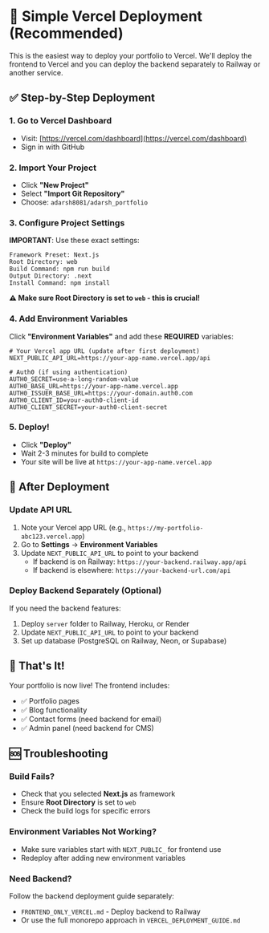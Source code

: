 # 🚀 Simple Vercel Deployment (Recommended)

This is the easiest way to deploy your portfolio to Vercel. We'll deploy the frontend to Vercel and you can deploy the backend separately to Railway or another service.

## ✅ Step-by-Step Deployment

### 1. Go to Vercel Dashboard
- Visit: [https://vercel.com/dashboard](https://vercel.com/dashboard)
- Sign in with GitHub

### 2. Import Your Project
- Click **"New Project"**
- Select **"Import Git Repository"**
- Choose: `adarsh8081/adarsh_portfolio`

### 3. Configure Project Settings
**IMPORTANT**: Use these exact settings:

```
Framework Preset: Next.js
Root Directory: web
Build Command: npm run build
Output Directory: .next
Install Command: npm install
```

**⚠️ Make sure Root Directory is set to `web` - this is crucial!**

### 4. Add Environment Variables
Click **"Environment Variables"** and add these **REQUIRED** variables:

```env
# Your Vercel app URL (update after first deployment)
NEXT_PUBLIC_API_URL=https://your-app-name.vercel.app/api

# Auth0 (if using authentication)
AUTH0_SECRET=use-a-long-random-value
AUTH0_BASE_URL=https://your-app-name.vercel.app
AUTH0_ISSUER_BASE_URL=https://your-domain.auth0.com
AUTH0_CLIENT_ID=your-auth0-client-id
AUTH0_CLIENT_SECRET=your-auth0-client-secret
```

### 5. Deploy!
- Click **"Deploy"**
- Wait 2-3 minutes for build to complete
- Your site will be live at `https://your-app-name.vercel.app`

## 🔧 After Deployment

### Update API URL
1. Note your Vercel app URL (e.g., `https://my-portfolio-abc123.vercel.app`)
2. Go to **Settings** → **Environment Variables**
3. Update `NEXT_PUBLIC_API_URL` to point to your backend
   - If backend is on Railway: `https://your-backend.railway.app/api`
   - If backend is elsewhere: `https://your-backend-url.com/api`

### Deploy Backend Separately (Optional)
If you need the backend features:
1. Deploy `server` folder to Railway, Heroku, or Render
2. Update `NEXT_PUBLIC_API_URL` to point to your backend
3. Set up database (PostgreSQL on Railway, Neon, or Supabase)

## 🎉 That's It!
Your portfolio is now live! The frontend includes:
- ✅ Portfolio pages
- ✅ Blog functionality
- ✅ Contact forms (need backend for email)
- ✅ Admin panel (need backend for CMS)

## 🆘 Troubleshooting

### Build Fails?
- Check that you selected **Next.js** as framework
- Ensure **Root Directory** is set to `web`
- Check the build logs for specific errors

### Environment Variables Not Working?
- Make sure variables start with `NEXT_PUBLIC_` for frontend use
- Redeploy after adding new environment variables

### Need Backend?
Follow the backend deployment guide separately:
- `FRONTEND_ONLY_VERCEL.md` - Deploy backend to Railway
- Or use the full monorepo approach in `VERCEL_DEPLOYMENT_GUIDE.md`

